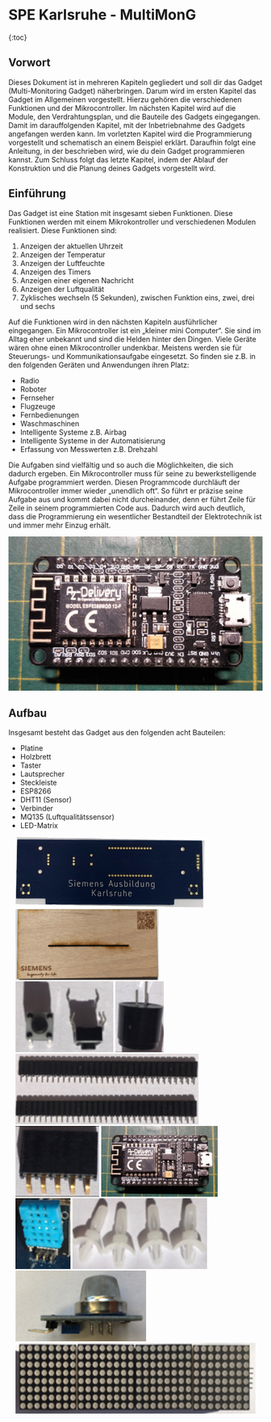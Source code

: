 # SPE Karlsruhe - MultiMonG
{:toc}
## Vorwort
Dieses Dokument ist in mehreren Kapiteln gegliedert und soll dir das Gadget (Multi-Monitoring Gadget) näherbringen. Darum wird im ersten Kapitel das Gadget im Allgemeinen vorgestellt. Hierzu gehören die verschiedenen Funktionen und der Mikrocontroller. Im nächsten Kapitel wird auf die Module, den Verdrahtungsplan, und die Bauteile des Gadgets eingegangen. Damit im darauffolgenden Kapitel, mit der Inbetriebnahme des Gadgets angefangen werden kann. Im vorletzten Kapitel wird die Programmierung vorgestellt und schematisch an einem Beispiel erklärt. Daraufhin folgt eine Anleitung, in der beschrieben wird, wie du dein Gadget programmieren kannst. Zum Schluss folgt das letzte Kapitel, indem der Ablauf der Konstruktion und die Planung deines Gadgets vorgestellt wird.

## Einführung
Das Gadget ist eine Station mit insgesamt sieben Funktionen. Diese Funktionen werden mit einem Mikrokontroller und verschiedenen Modulen realisiert. Diese Funktionen sind:
1. Anzeigen der aktuellen Uhrzeit
2. Anzeigen der Temperatur
3. Anzeigen der Luftfeuchte
4. Anzeigen des Timers
5. Anzeigen einer eigenen Nachricht
6. Anzeigen der Luftqualität
7. Zyklisches wechseln (5 Sekunden), zwischen Funktion eins, zwei, drei und sechs

Auf die Funktionen wird in den nächsten Kapiteln ausführlicher eingegangen.
Ein Mikrocontroller ist ein „kleiner mini Computer“. Sie sind im Alltag eher unbekannt und
sind die Helden hinter den Dingen. Viele Geräte wären ohne einen Mikrocontroller undenkbar. Meistens werden sie für Steuerungs- und Kommunikationsaufgabe eingesetzt. So finden sie z.B. in den folgenden Geräten und Anwendungen ihren Platz:
* Radio
* Roboter
* Fernseher
* Flugzeuge
* Fernbedienungen
* Waschmaschinen
* Intelligente Systeme z.B. Airbag
* Intelligente Systeme in der Automatisierung
* Erfassung von Messwerten z.B. Drehzahl

Die Aufgaben sind vielfältig und so auch die Möglichkeiten, die sich dadurch ergeben. Ein Mikrocontroller muss für seine zu bewerkstelligende Aufgabe programmiert werden. Diesen Programmcode durchläuft der Mikrocontroller immer wieder „unendlich oft“. So führt er präzise seine Aufgabe aus und kommt dabei nicht durcheinander, denn er führt Zeile für Zeile in seinem programmierten Code aus. Dadurch wird auch deutlich, dass die Programmierung ein wesentlicher Bestandteil der Elektrotechnik ist und immer mehr Einzug erhält.

![ESP8266](docs/assets/images/ESP8266.jpg)

## Aufbau
Insgesamt besteht das Gadget aus den folgenden acht Bauteilen:
* Platine 		
* Holzbrett 	
* Taster 		
* Lautsprecher 	
* Steckleiste 	
* ESP8266 
* DHT11 (Sensor) 
* Verbinder 
* MQ135 (Luftqualitätssensor) 
* LED-Matrix

<div class="flex-container" style="margin: 1em">
        <img src="docs/assets/images/Platine.png" style="height: 10em">
        <img src="docs/assets/images/Holzbrett.png" style="height: 10em">
        <img src="docs/assets/images/Taster.png" style="height: 10em">
        <img src="docs/assets/images/Buzzer.png" style="height: 10em">
        <img src="docs/assets/images/Steckleisten.png" style="height: 10em">
        <img src="docs/assets/images/Winkel.png" style="height: 10em">
        <img src="docs/assets/images/ESP8266.jpg" style="height: 10em">
        <img src="docs/assets/images/DHT11.png" style="height: 10em">
        <img src="docs/assets/images/Verbinder.png" style="height: 10em">
        <img src="docs/assets/images/MQ135.png" style="height: 10em">
        <img src="docs/assets/images/Matrix.png" style="height: 10em">
</div>